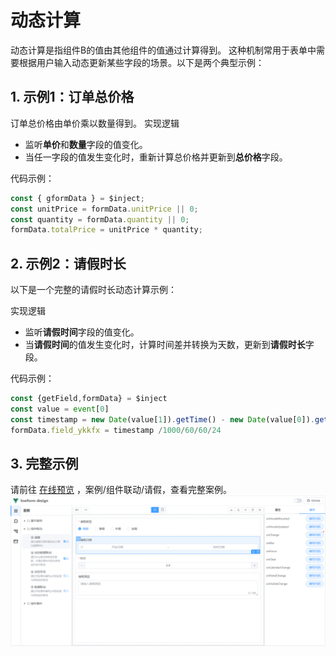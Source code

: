 # 动态计算
动态计算是指组件B的值由其他组件的值通过计算得到。
这种机制常用于表单中需要根据用户输入动态更新某些字段的场景。以下是两个典型示例：
## 1. 示例1：订单总价格
订单总价格由单价乘以数量得到。
实现逻辑
* 监听**单价**和**数量**字段的值变化。
* 当任一字段的值发生变化时，重新计算总价格并更新到**总价格**字段。

代码示例：
```javascript
const { gformData } = $inject;
const unitPrice = formData.unitPrice || 0;
const quantity = formData.quantity || 0;
formData.totalPrice = unitPrice * quantity;
```
## 2. 示例2：请假时长
以下是一个完整的请假时长动态计算示例：

实现逻辑
* 监听**请假时间**字段的值变化。
* 当**请假时间**的值发生变化时，计算时间差并转换为天数，更新到**请假时长**字段。

代码示例：
```javascript
const {getField,formData} = $inject
const value = event[0]
const timestamp = new Date(value[1]).getTime() - new Date(value[0]).getTime()
formData.field_ykkfx = timestamp /1000/60/60/24
```
## 3. 完整示例
请前往 [在线预览](https://tsai996.github.io/lowform-pages/) ，案例/组件联动/请假，查看完整案例。
![qj-cal.jpg](../../public/qj-cal.jpg)